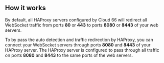 


## How it works

By default, all HAProxy servers configured by Cloud 66 will redirect all WebSocket traffic from ports **80** or **443** to ports **8080** or **8443** of your web servers.

To by pass the auto detection and traffic redirection by HAProxy, you can connect your WebSocket servers through ports **8080** and **8443** of your HAProxy server. The HAProxy server is configured to pass through all traffic on ports **8080** and **8443** to the same ports of the web servers.

